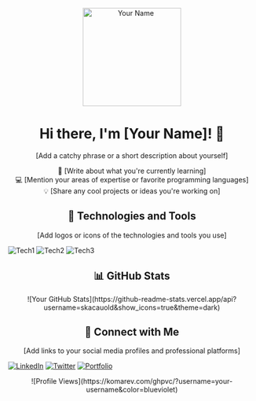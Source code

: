 <p align="center">
  <img src="your-avatar-url" alt="Your Name" width="200" height="200">
</p>

<h1 align="center">Hi there, I'm [Your Name]! 👋</h1>

<p align="center">
  [Add a catchy phrase or a short description about yourself]
</p>

<p align="center">
  🌱 [Write about what you're currently learning]
  <br>
  💻 [Mention your areas of expertise or favorite programming languages]
  <br>
  💡 [Share any cool projects or ideas you're working on]
</p>

<h2 align="center">🚀 Technologies and Tools</h2>

<p align="center">
  [Add logos or icons of the technologies and tools you use]

  ![Tech1](https://img.shields.io/badge/-Tech1-ff69b4?style=flat-square&logo=tech1&logoColor=white)
  ![Tech2](https://img.shields.io/badge/-Tech2-61DAFB?style=flat-square&logo=tech2&logoColor=white)
  ![Tech3](https://img.shields.io/badge/-Tech3-596CFF?style=flat-square&logo=tech3&logoColor=white)
</p>

<h2 align="center">📊 GitHub Stats</h2>

<p align="center">
  ![Your GitHub Stats](https://github-readme-stats.vercel.app/api?username=skacauold&show_icons=true&theme=dark)
</p>

<h2 align="center">🤝 Connect with Me</h2>

<p align="center">
  [Add links to your social media profiles and professional platforms]

  [![LinkedIn](https://img.shields.io/badge/-LinkedIn-2867B2?style=flat-square&logo=linkedin&logoColor=white&link=https://www.linkedin.com/in/your-linkedin-profile)](https://www.linkedin.com/in/your-linkedin-profile)
  [![Twitter](https://img.shields.io/badge/-Twitter-1DA1F2?style=flat-square&logo=twitter&logoColor=white&link=https://twitter.com/your-twitterhandle)](https://twitter.com/your-twitterhandle)
  [![Portfolio](https://img.shields.io/badge/-Portfolio-E34F26?style=flat-square&logo=firefox&logoColor=white&link=https://your-portfolio-website)](https://your-portfolio-website)
</p>

<p align="center">
  ![Profile Views](https://komarev.com/ghpvc/?username=your-username&color=blueviolet)
</p>
